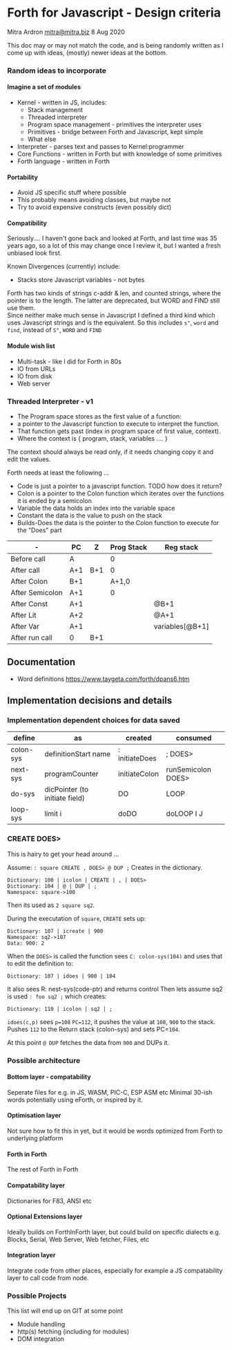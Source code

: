 # Forth for Javascript - Design criteria
Mitra Ardron <mitra@mitra.biz> 8 Aug 2020

This doc may or may not match the code, 
and is being randomly written as I come up with ideas,
(mostly) newer ideas at the bottom.

### Random ideas to incorporate

#### Imagine a set of modules
* Kernel - written in JS, includes:
  * Stack management
  * Threaded interpreter
  * Program space management - primitives the interpreter uses
  * Primitives - bridge between Forth and Javascript, kept simple
  * What else
* Interpreter - parses text and passes to Kernel:programmer
* Core Functions - written in Forth but with knowledge of some primitives
* Forth language - written in Forth 

#### Portability
* Avoid JS specific stuff where possible 
* This probably means avoiding classes, but maybe not
* Try to avoid expensive constructs (even possibly dict)

#### Compatibility
Seriously.... I haven't gone back and looked at Forth, and last time was 35 years ago, 
so a lot of this may change once I review it, but I wanted a fresh unbiased look first.

Known Divergences (currently) include:
* Stacks store Javascript variables - not bytes

Forth has two kinds of strings c-addr & len, and counted strings, where the pointer is to the length. 
The latter are deprecated, but WORD and FIND still use them.  
Since neither make much sense in Javascript I defined a third kind which uses Javascript strings
and is the equivalent. So this includes `s"`, `word` and `find`, instead of `S"`, `WORD` and `FIND`

#### Module wish list
* Multi-task - like I did for Forth in 80s
* IO from URLs
* IO from disk
* Web server

### Threaded Interpreter - v1

* The Program space stores as the first value of a function: 
* a pointer to the Javascript function to execute to interpret the function.
* That function gets past (index in program space of first value, context).
* Where the context is { program, stack, variables .... }

The context should always be read only, if it needs changing copy it and edit the values. 

Forth needs at least the following ...
* Code is just a pointer to a javascript function. TODO how does it return?
* Colon is a pointer to the Colon function which iterates over the functions 
  it is ended by a semicolon
* Variable the data holds an index into the variable space
* Constant the data is the value to push on the stack
* Builds-Does the data is the pointer to the Colon function to execute for the "Does" part

-|PC|Z|Prog Stack|Reg stack
----|----|---|---|----
Before call|A| |0|
After call|A+1|B+1|0|
After Colon|B+1| |A+1,0|
After Semicolon|A+1| |0| |
After Const|A+1| | |@B+1
After Lit|A+2| | |@A+1
After Var|A+1| | |variables[@B+1]
After run call|0|B+1| |

## Documentation

* Word definitions https://www.taygeta.com/forth/dpans6.htm 

## Implementation decisions and details

### Implementation dependent choices for data saved

define|as|created|consumed
----|----|---|---
colon-sys|definitionStart name|: initiateDoes|; DOES>
next-sys|programCounter|initiateColon|runSemicolon DOES>
do-sys|dicPointer (to initiate field)|DO|LOOP
loop-sys|limit i|doDO|doLOOP I J

### CREATE DOES>
This is hairy to get your head around ... 

Assume:
`: square CREATE , DOES> @ DUP ;`
Creates in the dictionary. 
```
Dictionary: 100 | icolon | CREATE | , | DOES> 
Dictionary: 104 | @ | DUP | ; 
Namespace: square->100
```
Then its used as `2 square sq2`.

During the executation of `square`, `CREATE` sets up:
```
Dictionary: 107 | icreate | 900
Namespace: sq2->107
Data: 900: 2
```
When the `DOES>` is called the function sees `C: colon-sys(104)` and uses that 
to edit the definition to:
```
Dictionary: 107 | idoes | 900 | 104
```
It also sees R: nest-sys(code-ptr) and returns control
Then lets assume sq2 is used `: foo sq2 ;` which creates:
```
Dictionary: 110 | icolon | sq2 | ; 
```
`idoes(c,p)` sees `p=108` `PC=112`, it pushes the value at `108`, `900` to the stack.
Pushes `112` to the Return stack (colon-sys) and sets PC=`104`.

At this point `@ DUP` fetches the data from `900` and DUPs it. 

### Possible architecture

#### Bottom layer - compatability
Seperate files for e.g. in JS, WASM, PIC-C, ESP ASM etc
Minimal 30-ish words potentially using eForth, or inspired by it.

#### Optimisation layer
Not sure how to fit this in yet, but it would be words optimized from Forth
to underlying platform

#### Forth in Forth 
The rest of Forth in Forth 

#### Compatability layer 
Dictionaries for F83, ANSI etc 

#### Optional Extensions layer
Ideally builds on ForthInForth layer, but could build on specific dialects
e.g. Blocks, Serial, Web Server, Web fetcher, Files, etc

#### Integration layer
Integrate code from other places, especially for example a JS compatability layer to call code from node. 

### Possible Projects
This list will end up on GIT at some point

* Module handling 
* http(s) fetching (including for modules)
* DOM integration
